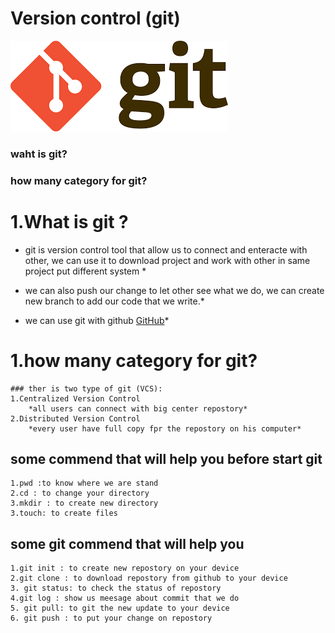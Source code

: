 

# Version control (git)
![](../images/download.png)
### waht is git?

### how many category for git?


# 1.What is git ?
 *   git is version control tool that allow us to connect and enteracte with other, we can use it to download project and work with other  in same project put different system  *

 * we can also push our change to let other see what we do, we can create new branch to add our  code that we write.*
 * we can use git with github [GitHub](https://github.com/)*

 # 1.how many category for git?

    ### ther is two type of git (VCS):
    1.Centralized Version Control
        *all users can connect with big center repostory*
    2.Distributed Version Control
        *every user have full copy fpr the repostory on his computer*

## some commend that will help you before start git
    1.pwd :to know where we are stand 
    2.cd : to change your directory
    3.mkdir : to create new directory
    3.touch: to create files
## some git commend that will help you
    1.git init : to create new repostory on your device 
    2.git clone : to download repostory from github to your device
    3. git status: to check the status of repostory
    4.git log : show us meesage about commit that we do 
    5. git pull: to git the new update to your device
    6. git push : to put your change on repostory
